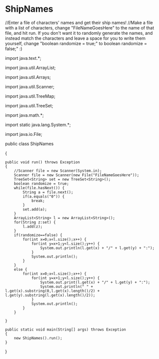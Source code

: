# ShipNames

//Enter a file of characters' names and get their ship names!
//Make a file with a list of characters, change "FileNameGoesHere" to the name of that file, and hit run. If you don't want it to randomly generate the names, and instead match the characters and leave a space for you to write them yourself, change "boolean randomize = true;" to boolean randomize = false;" :)

import java.text.*;

import java.util.ArrayList;

import java.util.Arrays;

import java.util.Scanner;

import java.util.TreeMap;

import java.util.TreeSet;

import java.math.*;

import static java.lang.System.*;

import java.io.File;

public class ShipNames

{

	public void run() throws Exception
	{
		//Scanner file = new Scanner(System.in);
		Scanner file = new Scanner(new File("FileNameGoesHere"));
		TreeSet<String> set = new TreeSet<String>();
		boolean randomize = true;
		while(file.hasNext()) {
			String a = file.next();
			if(a.equals("0")) {
				break;
			}
			set.add(a);
		}
		ArrayList<String> l = new ArrayList<String>();
		for(String z:set) {
			l.add(z);
		}
		if(randomize==false) {
			for(int x=0;x<l.size();x++) {
				for(int y=x+1;y<l.size();y++) {
					System.out.println(l.get(x) + "/" + l.get(y) + ":");
				}
				System.out.println();
			}
		}
		else {
			for(int x=0;x<l.size();x++) {
				for(int y=x+1;y<l.size();y++) {
					System.out.print(l.get(x) + "/" + l.get(y) + ":");
					System.out.println(" " + l.get(x).substring(0,l.get(x).length()/2) + l.get(y).substring(l.get(x).length()/2));
				}
				System.out.println();
			}
		}
		
	}
	
	public static void main(String[] args) throws Exception
	{
		new ShipNames().run();
	}	
}

